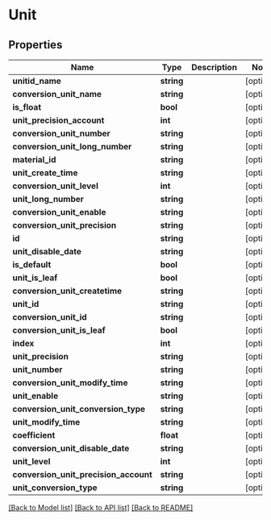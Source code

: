 # Unit

## Properties
Name | Type | Description | Notes
------------ | ------------- | ------------- | -------------
**unitid_name** | **string** |  | [optional] 
**conversion_unit_name** | **string** |  | [optional] 
**is_float** | **bool** |  | [optional] 
**unit_precision_account** | **int** |  | [optional] 
**conversion_unit_number** | **string** |  | [optional] 
**conversion_unit_long_number** | **string** |  | [optional] 
**material_id** | **string** |  | [optional] 
**unit_create_time** | **string** |  | [optional] 
**conversion_unit_level** | **int** |  | [optional] 
**unit_long_number** | **string** |  | [optional] 
**conversion_unit_enable** | **string** |  | [optional] 
**conversion_unit_precision** | **string** |  | [optional] 
**id** | **string** |  | [optional] 
**unit_disable_date** | **string** |  | [optional] 
**is_default** | **bool** |  | [optional] 
**unit_is_leaf** | **bool** |  | [optional] 
**conversion_unit_createtime** | **string** |  | [optional] 
**unit_id** | **string** |  | [optional] 
**conversion_unit_id** | **string** |  | [optional] 
**conversion_unit_is_leaf** | **bool** |  | [optional] 
**index** | **int** |  | [optional] 
**unit_precision** | **string** |  | [optional] 
**unit_number** | **string** |  | [optional] 
**conversion_unit_modify_time** | **string** |  | [optional] 
**unit_enable** | **string** |  | [optional] 
**conversion_unit_conversion_type** | **string** |  | [optional] 
**unit_modify_time** | **string** |  | [optional] 
**coefficient** | **float** |  | [optional] 
**conversion_unit_disable_date** | **string** |  | [optional] 
**unit_level** | **int** |  | [optional] 
**conversion_unit_precision_account** | **string** |  | [optional] 
**unit_conversion_type** | **string** |  | [optional] 

[[Back to Model list]](../README.md#documentation-for-models) [[Back to API list]](../README.md#documentation-for-api-endpoints) [[Back to README]](../README.md)


